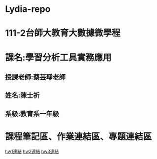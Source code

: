 # Lydia-repo  
# 111-2台師大教育大數據微學程  
# 課名:學習分析工具實務應用  
## 授課老師:蔡芸琤老師  
## 姓名:陳士祈  
## 系級:教育系一年級  
# 課程筆記區、作業連結區、專題連結區  
[hw1連結](https://github.com/Lydia477/Lydia-repo/blob/main/Untitled5-checkpoint.ipynb) 
[hw2連結](https://github.com/Lydia477/Lydia-repo/blob/main/Untitled6.ipynb) 
[hw3連結](https://github.com/Lydia477/Lydia-repo/blob/main/Untitled7.ipynb)
